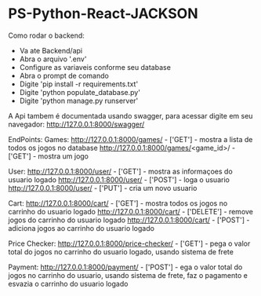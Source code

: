# PS-Python-React-JACKSON

Como rodar o backend:
- Va ate Backend/api
- Abra o arquivo '.env'
- Configure as variaveis conforme seu database
- Abra o prompt de comando
- Digite 'pip install -r requirements.txt'
- Digite 'python populate_database.py'
- Digite 'python manage.py runserver'

A Api tambem é documentada usando swagger, para acessar digite em seu navegador: http://127.0.0.1:8000/swagger/

EndPoints:
  Games:
    http://127.0.0.1:8000/games/ - ['GET'] - mostra a lista de todos os jogos no database
    http://127.0.0.1:8000/games/<game_id>/  - ['GET'] - mostra um jogo
    
  User:
    http://127.0.0.1:8000/user/ - ['GET'] - mostra as informaçoes do usuario logado
    http://127.0.0.1:8000/user/ - ['POST'] - loga o usuario
    http://127.0.0.1:8000/user/ - ['PUT'] - cria um novo usuario
    
  Cart:
    http://127.0.0.1:8000/cart/ - ['GET'] - mostra todos os jogos no carrinho do usuario logado
    http://127.0.0.1:8000/cart/ - ['DELETE'] - remove jogos do carrinho do usuario logado
    http://127.0.0.1:8000/cart/ - ['POST'] - adiciona jogos ao carrinho do usuario logado
    
  Price Checker:
    http://127.0.0.1:8000/price-checker/ - ['GET'] - pega o valor total do jogos no carrinho do usuario logado, usando sistema de frete
    
  Payment:
    http://127.0.0.1:8000/payment/ - ['POST'] - ega o valor total do jogos no carrinho do usuario, usando sistema de frete, faz o pagamento e esvazia o carrinho do usuario logado
